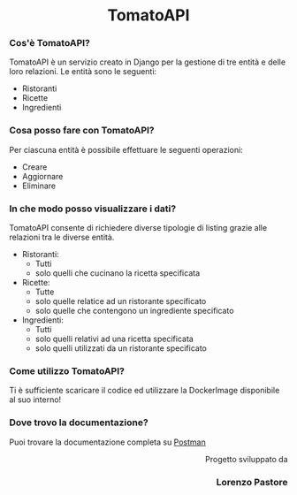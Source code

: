 <h1 align="center">TomatoAPI</h1>

<h3>Cos'è TomatoAPI?</h3>
TomatoAPI è un servizio creato in Django per la gestione di tre entità e delle loro relazioni. Le entità sono le seguenti:

- Ristoranti
- Ricette
- Ingredienti

<h3>Cosa posso fare con TomatoAPI?</h3>
Per ciascuna entità è possibile effettuare le seguenti operazioni:

* Creare
* Aggiornare
* Eliminare

<h3>In che modo posso visualizzare i dati?</h3>
TomatoAPI consente di richiedere diverse tipologie di listing grazie alle relazioni tra le diverse entità.

- Ristoranti:
  - Tutti
  - solo quelli che cucinano la ricetta specificata
- Ricette:
  - Tutte
  - solo quelle relatice ad un ristorante specificato
  - solo quelle che contengono un ingrediente specificato
- Ingredienti:
  - Tutti
  - solo quelli relativi ad una ricetta specificata
  - solo quelli utilizzati da un ristorante specificato
 
<h3>Come utilizzo TomatoAPI?</h3>
Ti è sufficiente scaricare il codice ed utilizzare la DockerImage disponibile al suo interno!

<h3>Dove trovo la documentazione?</h3 >
Puoi trovare la documentazione completa su <a href="https://documenter.getpostman.com/view/31619142/2s9YeN2UPM" target="_blank">Postman</a> 


<p align="right">Progetto sviluppato da <h3 align="right">Lorenzo Pastore</h3> </p>
